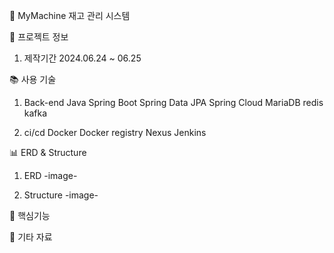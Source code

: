 🛫 MyMachine
재고 관리 시스템


📃 프로젝트 정보
1. 제작기간
2024.06.24 ~ 06.25


📚 사용 기술
1. Back-end
Java
Spring Boot
Spring Data JPA
Spring Cloud
MariaDB
redis
kafka


3. ci/cd
Docker
Docker registry
Nexus
Jenkins


📊 ERD & Structure

1. ERD
-image-

2. Structure
-image-

🔑 핵심기능


📕 기타 자료


